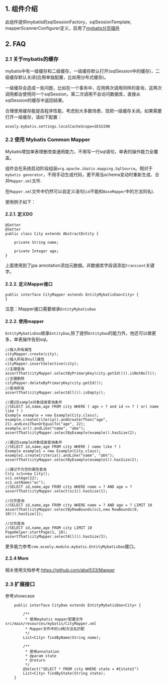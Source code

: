 ## 1. 组件介绍

此组件提供mybatis的sqlSessionFactory，sqlSessionTemplate, mapperScannerConfigurer定义，启用了[mybatis分页插件](https://github.com/abel533/Mapper)


## 2. FAQ

### 2.1 关于mybatis的缓存

mybatis中有一级缓存和二级缓存，一级缓存默认打开(sqlSession中的缓存)，二级缓存默认关闭(应用单独配置，比如用分布式缓存)。

一级缓存会造成一些问题，比如在一个事务中，应用两次调用同样的查询，这两次调用都会使用同一个sqlSession，第二次调用不会访问数据库，直接从sqlSession的缓存中返回结果。

合理使用缓存能提高程序性能，考虑到大多数场景，现把一级缓存关闭。如果需要打开一级缓存，请如下配置：

	acooly.mybatis.settings.localCacheScope=SESSION


### 2.2 使用 Mybatis Common Mapper
 
Mybatis增加单表增删改查通用能力，不用写一行sql语句，单表的操作能力全覆盖。

组件会在系统启动阶段组装`org.apache.ibatis.mapping.SqlSource`。相对于`mybatis generator`，不用手动生成代码，更不用当schema变动时重新生成、合并`Mapper.xml`文件.

在`Mapper.xml`文件中仍然可以自定义语句(`id`不能和`BaseMapper`中的方法同名).

使用例子如下：

#### 2.2.1. 定义DO

	@Getter
	@Setter
	public class City extends AbstractEntity {

		private String name;
	
		private Integer age;
	}
	
上面使用到了jpa annotation添加元数据。非数据库字段请添加`transient`关键字。


#### 2.2.2. 定义Mapper接口

	public interface CityMapper extends EntityMybatisDao<City> {
	}

注意：Mapper接口需要继承`EntityMybatisDao`

#### 2.2.2. 使用mapper

`EntityMybatisDao`继承`EntityDao`,除了提供`EntityDao`的能力外，他还可以做更多，单表操作告别sql。


	
	//插入所有属性
	cityMapper.create(city);
	//插入所有非null属性
	cityMapper.insertSelective(city);
	//主键查询
	assertThat(cityMapper.selectByPrimaryKey(city.getId())).isNotNull();
	//主键删除
	cityMapper.deleteByPrimaryKey(city.getId());
	//查询所有
	assertThat(cityMapper.selectAll()).isEmpty();
	
	//通过Example对象组装查询条件
	//SELECT id,name,age FROM city WHERE ( age > ? and id <= ? ) or( name like ? )
	Example example = new Example(City.class);
	example.createCriteria().andGreaterThan("age", 21).andLessThanOrEqualTo("age", 22);
	example.or().andLike("name", "abe");
	assertThat(cityMapper.selectByExample(example)).hasSize(2);
	
	//通过Example对象组装查询条件
	//SELECT id,name,age FROM city WHERE ( name like ? )
	Example example1 = new Example(City.class);
	example1.createCriteria().andLike("name", "ab%");
	assertThat(cityMapper.selectByExample(example1)).hasSize(2);
	
	//通过不为空的属性查询
	City sc1=new City();
	sc1.setAge(22);
	sc1.setName("ac");
	//SELECT id,name,age FROM city WHERE name = ? AND age = ?
	assertThat(cityMapper.select(sc1)).hasSize(1);
	
	//分页查询
	//SELECT id,name,age FROM city WHERE name = ? AND age = ? LIMIT 10
	assertThat(cityMapper.selectByRowBounds(sc1,new RowBounds(0, 10))).hasSize(1);
	
	//分页查询
	//SELECT id,name,age FROM city LIMIT 10
	PageHelper.startPage(1, 10);
	assertThat(cityMapper.selectAll()).hasSize(3);
	
更多能力参考`com.acooly.module.mybatis.EntityMybatisDao`接口。

#### 2.2.4 More

 相关使用文档参考:https://github.com/abel533/Mapper

 
### 2.3 扩展接口

参考showcase

        public interface CityDao extends EntityMybatisDao<City> {
        
            /**
             * 使用mybatis mapper配置文件 src/main/resources/mybatis/CityMapper.xml
             * Mapper文件中的id和方法名匹配
             */
            List<City> findByName(String name);
        
            /**
             * 使用annotation
             * @param state
             * @return
             */
            @Select("SELECT * FROM city WHERE state = #{state}")
            List<City> findByState(String state);
        }